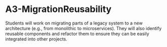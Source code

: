 # A3-MigrationReusability
Students will work on migrating parts of a legacy system to a new architecture (e.g., from monolithic to microservices). They will also identify reusable components and refactor them to ensure they can be easily integrated into other projects.
